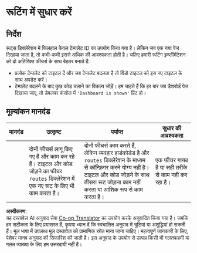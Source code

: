 <!--
CO_OP_TRANSLATOR_METADATA:
{
  "original_hash": "8223e429218befa731dd5bfd22299520",
  "translation_date": "2025-08-24T13:42:14+00:00",
  "source_file": "7-bank-project/1-template-route/assignment.md",
  "language_code": "hi"
}
-->
# रूटिंग में सुधार करें

## निर्देश

रूट्स डिक्लेरेशन में फिलहाल केवल टेम्पलेट ID का उपयोग किया गया है। लेकिन जब एक नया पेज दिखाया जाता है, तो कभी-कभी इससे अधिक की आवश्यकता होती है। चलिए हमारी रूटिंग इम्प्लीमेंटेशन को दो अतिरिक्त फीचर्स के साथ बेहतर बनाते हैं:

- प्रत्येक टेम्पलेट को टाइटल दें और जब टेम्पलेट बदलता है तो विंडो टाइटल को इस नए टाइटल के साथ अपडेट करें।
- टेम्पलेट बदलने के बाद कुछ कोड चलाने का विकल्प जोड़ें। हम चाहते हैं कि हर बार जब डैशबोर्ड पेज दिखाया जाए, तो डेवलपर कंसोल में `'Dashboard is shown'` प्रिंट हो।

## मूल्यांकन मानदंड

| मानदंड | उत्कृष्ट                                                                                                                          | पर्याप्त                                                                                                                                                                                  | सुधार की आवश्यकता                                       |
| -------- | ---------------------------------------------------------------------------------------------------------------------------------- | ----------------------------------------------------------------------------------------------------------------------------------------------------------------------------------------- | ------------------------------------------------------- |
|          | दोनों फीचर्स लागू किए गए हैं और काम कर रहे हैं। टाइटल और कोड जोड़ने का फीचर `routes` डिक्लेरेशन में एक नए रूट के लिए भी काम करता है। | दोनों फीचर्स काम करते हैं, लेकिन व्यवहार हार्डकोडेड है और `routes` डिक्लेरेशन के माध्यम से कॉन्फ़िगर करने योग्य नहीं है। टाइटल और कोड जोड़ने के साथ तीसरा रूट जोड़ना काम नहीं करता या आंशिक रूप से काम करता है। | एक फीचर गायब है या सही तरीके से काम नहीं कर रहा है। |

**अस्वीकरण**:  
यह दस्तावेज़ AI अनुवाद सेवा [Co-op Translator](https://github.com/Azure/co-op-translator) का उपयोग करके अनुवादित किया गया है। जबकि हम सटीकता के लिए प्रयासरत हैं, कृपया ध्यान दें कि स्वचालित अनुवाद में त्रुटियां या अशुद्धियां हो सकती हैं। मूल भाषा में उपलब्ध मूल दस्तावेज़ को प्रामाणिक स्रोत माना जाना चाहिए। महत्वपूर्ण जानकारी के लिए, पेशेवर मानव अनुवाद की सिफारिश की जाती है। इस अनुवाद के उपयोग से उत्पन्न किसी भी गलतफहमी या गलत व्याख्या के लिए हम उत्तरदायी नहीं हैं।